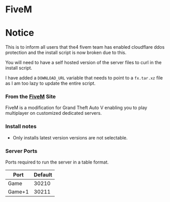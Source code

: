 # FiveM 

# Notice

This is to inform all users that the4 fivem team has enabled cloudflare ddos protection and the install script is now broken due to this.

You will need to have a self hosted version of the server files to curl in the install script.

I have added a `DOWNLOAD_URL` variable that needs to point to a `fx.tar.xz` file as I am too lazy to update the entire script.

### From the [FiveM](https://fivem.net/) Site
FiveM is a modification for Grand Theft Auto V enabling you to play multiplayer on customized dedicated servers.

### Install notes
- Only installs latest version versions are not selectable.

### Server Ports
Ports required to run the server in a table format.

| Port    | Default |
|---------|---------|
| Game    | 30210   |
| Game+1  | 30211   |
